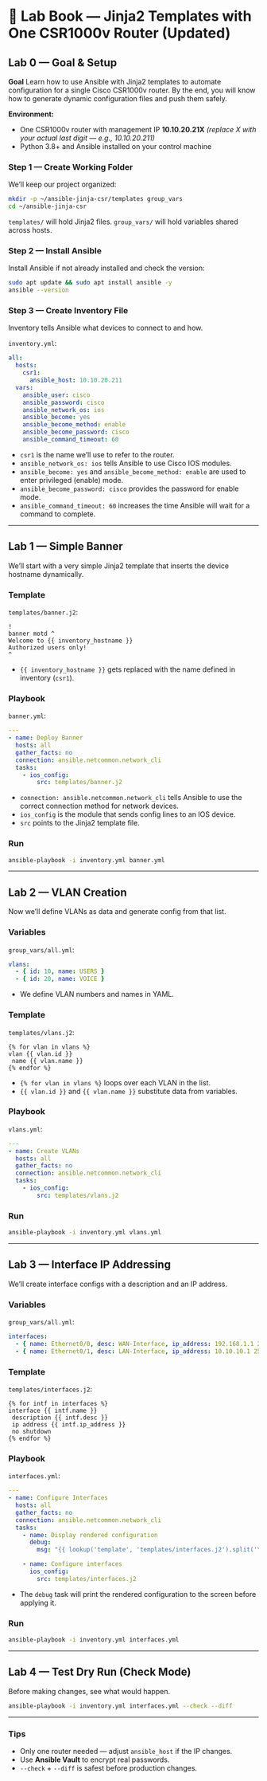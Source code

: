 
# 🧪 Lab Book — Jinja2 Templates with One CSR1000v Router (Updated)

## Lab 0 — Goal & Setup

**Goal**
Learn how to use Ansible with Jinja2 templates to automate configuration for a single Cisco CSR1000v router. By the end, you will know how to generate dynamic configuration files and push them safely.

**Environment:**

* One CSR1000v router with management IP **10.10.20.21X**
  *(replace X with your actual last digit — e.g., 10.10.20.211)*
* Python 3.8+ and Ansible installed on your control machine

### Step 1 — Create Working Folder

We’ll keep our project organized:

```bash
mkdir -p ~/ansible-jinja-csr/templates group_vars
cd ~/ansible-jinja-csr
```

`templates/` will hold Jinja2 files. `group_vars/` will hold variables shared across hosts.

### Step 2 — Install Ansible

Install Ansible if not already installed and check the version:

```bash
sudo apt update && sudo apt install ansible -y
ansible --version
```

### Step 3 — Create Inventory File

Inventory tells Ansible what devices to connect to and how.

`inventory.yml`:

```yaml
all:
  hosts:
    csr1:
      ansible_host: 10.10.20.211
  vars:
    ansible_user: cisco
    ansible_password: cisco
    ansible_network_os: ios
    ansible_become: yes
    ansible_become_method: enable
    ansible_become_password: cisco
    ansible_command_timeout: 60
```

* `csr1` is the name we’ll use to refer to the router.
* `ansible_network_os: ios` tells Ansible to use Cisco IOS modules.
* `ansible_become: yes` and `ansible_become_method: enable` are used to enter privileged (enable) mode.
* `ansible_become_password: cisco` provides the password for enable mode.
* `ansible_command_timeout: 60` increases the time Ansible will wait for a command to complete.

---

## Lab 1 — Simple Banner

We’ll start with a very simple Jinja2 template that inserts the device hostname dynamically.

### Template

`templates/banner.j2`:

```jinja
!
banner motd ^
Welcome to {{ inventory_hostname }}
Authorized users only!
^
```

* `{{ inventory_hostname }}` gets replaced with the name defined in inventory (`csr1`).

### Playbook

`banner.yml`:

```yaml
---
- name: Deploy Banner
  hosts: all
  gather_facts: no
  connection: ansible.netcommon.network_cli
  tasks:
    - ios_config:
        src: templates/banner.j2
```

* `connection: ansible.netcommon.network_cli` tells Ansible to use the correct connection method for network devices.
* `ios_config` is the module that sends config lines to an IOS device.
* `src` points to the Jinja2 template file.

### Run

```bash
ansible-playbook -i inventory.yml banner.yml
```

---

## Lab 2 — VLAN Creation

Now we’ll define VLANs as data and generate config from that list.

### Variables

`group_vars/all.yml`:

```yaml
vlans:
  - { id: 10, name: USERS }
  - { id: 20, name: VOICE }
```

* We define VLAN numbers and names in YAML.

### Template

`templates/vlans.j2`:

```jinja
{% for vlan in vlans %}
vlan {{ vlan.id }}
 name {{ vlan.name }}
{% endfor %}
```

* `{% for vlan in vlans %}` loops over each VLAN in the list.
* `{{ vlan.id }}` and `{{ vlan.name }}` substitute data from variables.

### Playbook

`vlans.yml`:

```yaml
---
- name: Create VLANs
  hosts: all
  gather_facts: no
  connection: ansible.netcommon.network_cli
  tasks:
    - ios_config:
        src: templates/vlans.j2
```

### Run

```bash
ansible-playbook -i inventory.yml vlans.yml
```

---

## Lab 3 — Interface IP Addressing

We’ll create interface configs with a description and an IP address.

### Variables

`group_vars/all.yml`:

```yaml
interfaces:
  - { name: Ethernet0/0, desc: WAN-Interface, ip_address: 192.168.1.1 255.255.255.0 }
  - { name: Ethernet0/1, desc: LAN-Interface, ip_address: 10.10.10.1 255.255.255.0 }
```

### Template

`templates/interfaces.j2`:

```jinja
{% for intf in interfaces %}
interface {{ intf.name }}
 description {{ intf.desc }}
 ip address {{ intf.ip_address }}
 no shutdown
{% endfor %}
```

### Playbook

`interfaces.yml`:

```yaml
---
- name: Configure Interfaces
  hosts: all
  gather_facts: no
  connection: ansible.netcommon.network_cli
  tasks:
    - name: Display rendered configuration
      debug:
        msg: "{{ lookup('template', 'templates/interfaces.j2').split('\n') }}"

    - name: Configure interfaces
      ios_config:
        src: templates/interfaces.j2
```

* The `debug` task will print the rendered configuration to the screen before applying it.

### Run

```bash
ansible-playbook -i inventory.yml interfaces.yml
```

---

## Lab 4 — Test Dry Run (Check Mode)

Before making changes, see what would happen.

```bash
ansible-playbook -i inventory.yml interfaces.yml --check --diff
```

---

### Tips

* Only one router needed — adjust `ansible_host` if the IP changes.
* Use **Ansible Vault** to encrypt real passwords.
* `--check` + `--diff` is safest before production changes.
